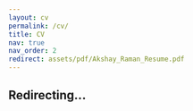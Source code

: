 ```yaml
---
layout: cv
permalink: /cv/
title: CV
nav: true
nav_order: 2
redirect: assets/pdf/Akshay_Raman_Resume.pdf
---
```


<h2> Redirecting... </h2>
